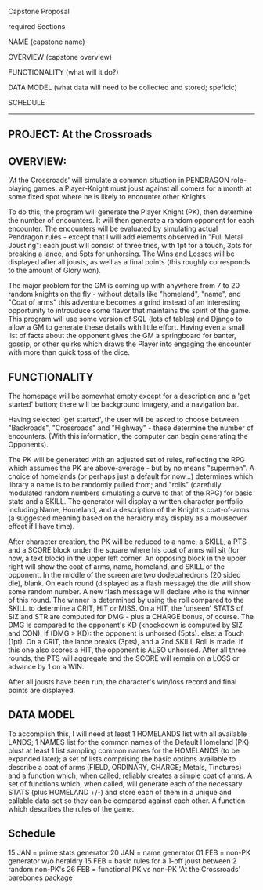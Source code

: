 Capstone Proposal

required Sections

NAME (capstone name)

OVERVIEW (capstone overview)

FUNCTIONALITY (what will it do?)

DATA MODEL (what data will need to be collected and stored; speficic)

SCHEDULE 


---------------------------
## PROJECT: At the Crossroads

## OVERVIEW: 
'At the Crossroads' will simulate a common situation in PENDRAGON role-playing games: a Player-Knight must joust against all comers for a month at some fixed spot where he is likely to encounter other Knights.<br>

To do this, the program will generate the Player Knight (PK), then determine the number of encounters. It will then generate a random opponent for each encounter. The encounters will be evaluated by simulating actual Pendragon rules - except that I will add elements observed in "Full Metal Jousting": each joust will consist of three tries, with 1pt for a touch, 3pts for breaking a lance, and 5pts for unhorsing. The Wins and Losses will be displayed after all jousts, as well as a final points (this roughly corresponds to the amount of Glory won). <br>

The major problem for the GM is coming up with anywhere from 7 to 20 random knights on the fly - without details like "homeland", "name", and "Coat of arms" this adventure becomes a grind instead of an interesting opportunity to introuduce some flavor that maintains the spirit of the game. This program will use some version of SQL (lots of tables) and Django to allow a GM to generate these details with little effort. Having even a small list of facts about the opponent gives the GM a springboard for banter, gossip, or other quirks which draws the Player into engaging the encounter with more than quick toss of the dice.<br> 

## FUNCTIONALITY

The homepage will be somewhat empty except for a description and a 'get started' button; there will be background imagery, and a navigation bar. <br>

Having selected 'get started', the user will be asked to choose between "Backroads", "Crossroads" and "Highway" - these determine the number of encounters. (With this information, the computer can begin generating the Opponents).<br>

The PK will be generated with an adjusted set of rules, reflecting the RPG which assumes the PK are above-average - but by no means "supermen". A choice of homelands (or perhaps just a default for now...) determines which library a name is to be randomly pulled from; and "rolls" (carefully modulated random numbers simulating a curve to that of the RPG) for basic stats and a SKILL. The generator will display a written character portfolio including Name, Homeland, and a description of the Knight's coat-of-arms (a suggested meaning based on the heraldry may display as a mouseover effect if I have time).<br>

After character creation, the PK will be reduced to a name, a SKILL, a PTS and a SCORE block under the square where his coat of arms will sit (for now, a text block) in the upper left corner. An opposing block in the upper right will show the coat of arms, name, homeland, and SKILL of the opponent. In the middle of the screen are two dodecahedrons (20 sided die), blank. On each round (displayed as a flash message) the die will show some random number. A new flash message will declare who is the winner of this round. The winner is determined by using the roll compared to the SKILL to determine a CRIT, HIT or MISS. On a HIT, the 'unseen' STATS of SIZ and STR are computed for DMG - plus a CHARGE bonus, of course. The DMG is compared to the opponent's KD (knockdown is computed by SIZ and CON). If (DMG > KD): the opponent is unhorsed (5pts). else: a Touch (1pt). On a CRIT, the lance breaks (3pts), and a 2nd SKILL Roll is made. If this one also scores a HIT, the opponent is ALSO unhorsed. After all three rounds, the PTS will aggregate and the SCORE will remain on a LOSS or advance by 1 on a WIN.<br>

After all jousts have been run, the character's win/loss record and final points are displayed.<br>

## DATA MODEL

To accomplish this, I will need at least 1 HOMELANDS list with all available LANDS; 1 NAMES list for the common names of the Default Homeland (PK) plust at least 1 list sampling common names for the HOMELANDS (to be expanded later); a set of lists comprising the basic options available to describe a coat of arms (FIELD, ORDINARY, CHARGE; Metals, Tinctures) and a function which, when called, reliably creates a simple coat of arms. A set of functions which, when called, will generate each of the necessary STATS (plus HOMELAND +/-) and store each of them in a unique and callable data-set so they can be compared against each other. A function which describes the rules of the game.

## Schedule

15 JAN = prime stats generator
20 JAN = name generator
01 FEB = non-PK generator w/o heraldry
15 FEB = basic rules for a 1-off joust between 2 random non-PK's
26 FEB = functional PK vs non-PK 'At the Crossroads' barebones package





















